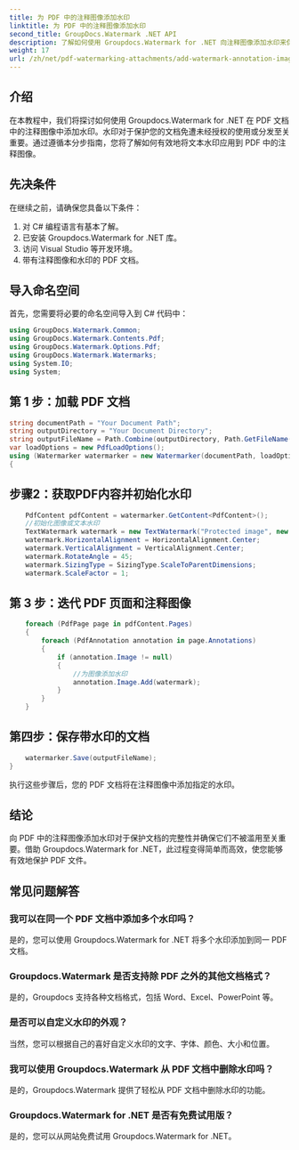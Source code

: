 ```yaml
---
title: 为 PDF 中的注释图像添加水印
linktitle: 为 PDF 中的注释图像添加水印
second_title: GroupDocs.Watermark .NET API
description: 了解如何使用 Groupdocs.Watermark for .NET 向注释图像添加水印来保护您的 PDF 文档。
weight: 17
url: /zh/net/pdf-watermarking-attachments/add-watermark-annotation-images-pdf/
---
```

## 介绍
在本教程中，我们将探讨如何使用 Groupdocs.Watermark for .NET 在 PDF 文档中的注释图像中添加水印。水印对于保护您的文档免遭未经授权的使用或分发至关重要。通过遵循本分步指南，您将了解如何有效地将文本水印应用到 PDF 中的注释图像。
## 先决条件
在继续之前，请确保您具备以下条件：
1. 对 C# 编程语言有基本了解。
2. 已安装 Groupdocs.Watermark for .NET 库。
3. 访问 Visual Studio 等开发环境。
4. 带有注释图像和水印的 PDF 文档。

## 导入命名空间
首先，您需要将必要的命名空间导入到 C# 代码中：
```csharp
using GroupDocs.Watermark.Common;
using GroupDocs.Watermark.Contents.Pdf;
using GroupDocs.Watermark.Options.Pdf;
using GroupDocs.Watermark.Watermarks;
using System.IO;
using System;
```
## 第 1 步：加载 PDF 文档
```csharp
string documentPath = "Your Document Path";
string outputDirectory = "Your Document Directory";
string outputFileName = Path.Combine(outputDirectory, Path.GetFileName(documentPath));
var loadOptions = new PdfLoadOptions();
using (Watermarker watermarker = new Watermarker(documentPath, loadOptions))
{
```
## 步骤2：获取PDF内容并初始化水印
```csharp
    PdfContent pdfContent = watermarker.GetContent<PdfContent>();
    //初始化图像或文本水印
    TextWatermark watermark = new TextWatermark("Protected image", new Font("Arial", 8));
    watermark.HorizontalAlignment = HorizontalAlignment.Center;
    watermark.VerticalAlignment = VerticalAlignment.Center;
    watermark.RotateAngle = 45;
    watermark.SizingType = SizingType.ScaleToParentDimensions;
    watermark.ScaleFactor = 1;
```
## 第 3 步：迭代 PDF 页面和注释图像
```csharp
    foreach (PdfPage page in pdfContent.Pages)
    {
        foreach (PdfAnnotation annotation in page.Annotations)
        {
            if (annotation.Image != null)
            {
                //为图像添加水印
                annotation.Image.Add(watermark);
            }
        }
    }
```
## 第四步：保存带水印的文档
```csharp
    watermarker.Save(outputFileName);
}
```
执行这些步骤后，您的 PDF 文档将在注释图像中添加指定的水印。

## 结论
向 PDF 中的注释图像添加水印对于保护文档的完整性并确保它们不被滥用至关重要。借助 Groupdocs.Watermark for .NET，此过程变得简单而高效，使您能够有效地保护 PDF 文件。
## 常见问题解答
### 我可以在同一个 PDF 文档中添加多个水印吗？
是的，您可以使用 Groupdocs.Watermark for .NET 将多个水印添加到同一 PDF 文档。
### Groupdocs.Watermark 是否支持除 PDF 之外的其他文档格式？
是的，Groupdocs 支持各种文档格式，包括 Word、Excel、PowerPoint 等。
### 是否可以自定义水印的外观？
当然，您可以根据自己的喜好自定义水印的文字、字体、颜色、大小和位置。
### 我可以使用 Groupdocs.Watermark 从 PDF 文档中删除水印吗？
是的，Groupdocs.Watermark 提供了轻松从 PDF 文档中删除水印的功能。
### Groupdocs.Watermark for .NET 是否有免费试用版？
是的，您可以从网站免费试用 Groupdocs.Watermark for .NET。